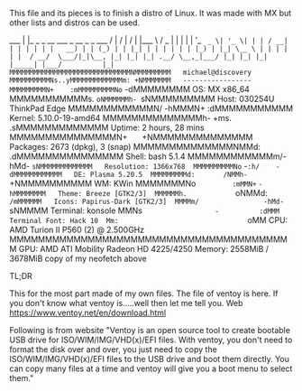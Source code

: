 This file and its pieces is to finish a distro of Linux. It was made with MX but other lists and distros can be used.


  ___ | |_   _ _ __ ___  _ __  _   _ ___  / | / | / | |___ \ 
 / _ \| | | | | '_ ` _ \| '_ \| | | / __| | | | | | |   __) |
| (_) | | |_| | | | | | | |_) | |_| \__ \ | | | | | |  / __/ 
 \___/|_|\__, |_| |_| |_| .__/ \__,_|___/ |_| |_| |_| |_____|
         |___/          |_|                                  
MMMMMMMMMMMMMMMMMMMMMMMMMMMMMMNMMMMMMMMM   michael@discovery 
MMMMMMMMMMNs..yMMMMMMMMMMMMMm: +NMMMMMMM   ----------------- 
MMMMMMMMMN+    :mMMMMMMMMMNo` -dMMMMMMMM   OS: MX x86_64 
MMMMMMMMMMMs.   `oNMMMMMMh- `sNMMMMMMMMM   Host: 030254U ThinkPad Edge 
MMMMMMMMMMMMN/    -hMMMN+  :dMMMMMMMMMMM   Kernel: 5.10.0-19-amd64 
MMMMMMMMMMMMMMh-    +ms. .sMMMMMMMMMMMMM   Uptime: 2 hours, 28 mins 
MMMMMMMMMMMMMMMN+`   `  +NMMMMMMMMMMMMMM   Packages: 2673 (dpkg), 3 (snap) 
MMMMMMMMMMMMMMNMMd:    .dMMMMMMMMMMMMMMM   Shell: bash 5.1.4 
MMMMMMMMMMMMm/-hMd-     `sNMMMMMMMMMMMMM   Resolution: 1366x768 
MMMMMMMMMMNo`   -` :h/    -dMMMMMMMMMMMM   DE: Plasma 5.20.5 
MMMMMMMMMd:       /NMMh-   `+NMMMMMMMMMM   WM: KWin 
MMMMMMMNo`         :mMMN+`   `-hMMMMMMMM   Theme: Breeze [GTK2/3] 
MMMMMMh.            `oNMMd:    `/mMMMMMM   Icons: Papirus-Dark [GTK2/3] 
MMMMm/                -hMd-      `sNMMMM   Terminal: konsole 
MMNs`                   -          :dMMM   Terminal Font: Hack 10 
Mm:                                 `oMM   CPU: AMD Turion II P560 (2) @ 2.500GHz 
MMMMMMMMMMMMMMMMMMMMMMMMMMMMMMMMMMMMMMMM   GPU: AMD ATI Mobility Radeon HD 4225/4250 
                                           Memory: 2558MiB / 3678MiB 
copy of my neofetch above

TL;DR


This for the most part made of my own files.
The file of ventoy is here.
If you don't know what ventoy is.....well then let me tell you.
Web https://www.ventoy.net/en/download.html

Following is from website
"Ventoy is an open source tool to create bootable USB drive for ISO/WIM/IMG/VHD(x)/EFI files.
With ventoy, you don't need to format the disk over and over, you just need to copy the ISO/WIM/IMG/VHD(x)/EFI files to the USB drive and boot them directly.
You can copy many files at a time and ventoy will give you a boot menu to select them."



